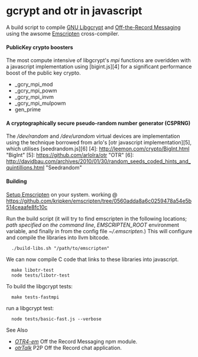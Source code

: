gcrypt and otr in javascript
===================================================

A build script to compile [GNU Libgcrypt][1] and [Off-the-Record Messaging][2] using the awsome [Emscripten][3] cross-compiler.

[1]: http://www.gnu.org/software/libgcrypt/ "gcrypt"
[2]: http://www.cypherpunks.ca/otr/ "OTR"
[3]: http://emscripten.org "Emscripten"


#### PublicKey crypto boosters

The most compute intensive of libgcrypt's *mpi* functions are overidden with a javascript implementation using [bigint.js][4] for a significant performance boost of the public key crypto.
*   _gcry_mpi_mod
*   _gcry_mpi_powm
*   _gcry_mpi_invm
*   _gcry_mpi_mulpowm
*   gen_prime

#### A cryptographically secure pseudo-random number generator (CSPRNG)

The */dev/random* and */dev/urandom* virtual devices are implementation using the technique borrowed from arlo's [otr javascript implementation][5], which utilises [seedrandom.js][6] 
[4]: http://leemon.com/crypto/BigInt.html "BigInt"
[5]: https://github.com/arlolra/otr "OTR"
[6]: http://davidbau.com/archives/2010/01/30/random_seeds_coded_hints_and_quintillions.html "Seedrandom"


#### Building
[Setup Emscripten](https://github.com/kripken/emscripten/wiki/Tutorial) on your system. 
working @ https://github.com/kripken/emscripten/tree/0560adda8a6c0259478a54e5b514ceaafe8fc10c

Run the build script (it will try to find emscripten in the following locations; *path specified on the command line*, *EMSCRIPTEN_ROOT* environment variable, and finally in from the config file *~/.emscripten*.)
This will configure and compile the libraries into llvm bitcode.

      ./build-libs.sh "/path/to/emscripten"

We can now compile C code that links to these libraries into javascript.

      make libotr-test
      node tests/libotr-test

To build the libgcrypt tests:

      make tests-fastmpi

run a libgcrypt test:
   
      node tests/basic-fast.js --verbose

See Also

- *[OTR4-em][7]* Off the Record Messaging npm module.
- *[otrTalk][8]* P2P Off the Record chat application.

[7]: https://github.com/mnaamani/otr4-em
[8]: https://github.com/mnaamani/node-otr-talk

